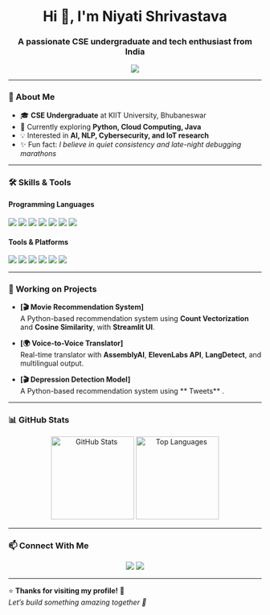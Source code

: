 <h1 align="center">Hi 👋, I'm Niyati Shrivastava</h1>
<h3 align="center">A passionate CSE undergraduate and tech enthusiast from India</h3>

<p align="center">
  <a href="mailto:niyatish.work@gmail.com"><img src="https://img.shields.io/badge/Email-Contact%20Me-red?style=for-the-badge&logo=gmail" /></a>
<!--   <a href="https://drive.google.com/file/d/1wAIGnqqOjNmMgbWid8v8AJy5NM-j97Aw/view?usp=drivesdk" target="_blank"><img src="https://img.shields.io/badge/Resume-View%20Here-brightgreen?style=for-the-badge&logo=google-drive" /></a> -->
</p>

---

### 🌟 About Me

- 🎓 **CSE Undergraduate** at KIIT University, Bhubaneswar  
- 🌱 Currently exploring **Python, Cloud Computing, Java**  
- 💡 Interested in **AI, NLP, Cybersecurity, and IoT research**  
- ✨ Fun fact: *I believe in quiet consistency and late-night debugging marathons*

---

### 🛠 Skills & Tools

#### Programming Languages
<p align="left">
  <img src="https://img.shields.io/badge/Python-blue?logo=python&logoColor=white" />
  <img src="https://img.shields.io/badge/Java-orange?logo=coffeescript&logoColor=white" />
  <img src="https://img.shields.io/badge/C-00599C?logo=c&logoColor=white" />
  <img src="https://img.shields.io/badge/C++-00599C?logo=cplusplus&logoColor=white" />
  <img src="https://img.shields.io/badge/HTML-orange?logo=html5&logoColor=white" />
  <img src="https://img.shields.io/badge/CSS-blue?logo=css3&logoColor=white" />
  <img src="https://img.shields.io/badge/JavaScript-yellow?logo=javascript&logoColor=black" />
</p>

#### Tools & Platforms
<p align="left">
  <img src="https://img.shields.io/badge/Git-F05032?logo=git&logoColor=white" />
  <img src="https://img.shields.io/badge/GitHub-181717?logo=github&logoColor=white" />
  <img src="https://img.shields.io/badge/VS%20Code-0078D4?logo=visual-studio-code&logoColor=white" />
  <img src="https://img.shields.io/badge/Jupyter-F37626?logo=jupyter&logoColor=white" />
  <img src="https://img.shields.io/badge/Streamlit-FF4B4B?logo=streamlit&logoColor=white" />
  <img src="https://img.shields.io/badge/Google%20Colab-F9AB00?logo=google-colab&logoColor=white" />
</p>

---

### 📂 Working on Projects

- **[🎬 Movie Recommendation System]**  
  A Python-based recommendation system using **Count Vectorization** and **Cosine Similarity**, with **Streamlit UI**.

- **[🌍 Voice-to-Voice Translator]**  
  Real-time translator with **AssemblyAI**, **ElevenLabs API**, **LangDetect**, and multilingual output.

- **[🎬 Depression Detection Model]**  
  A Python-based recommendation system using ** Tweets** .

---

### 📊 GitHub Stats

<p align="center">
  <img src="https://github-readme-stats.vercel.app/api?username=Niyati301&show_icons=true&theme=radical" alt="GitHub Stats" height="165"/>
  <img src="https://github-readme-stats.vercel.app/api/top-langs/?username=Niyati301&layout=compact&theme=radical" alt="Top Languages" height="165"/>
</p>

---

### 📫 Connect With Me

<p align="center">
  <a href="mailto:niyatish.work@gmail.com"><img src="https://img.shields.io/badge/Gmail-D14836?style=for-the-badge&logo=gmail&logoColor=white" /></a>
  <a href="www.linkedin.com/in/niyati-shrivastava-bb7338233"><img src="https://img.shields.io/badge/LinkedIn-0A66C2?style=for-the-badge&logo=linkedin&logoColor=white" /></a>
</p>

---

⭐ **Thanks for visiting my profile!** 🌟  
*Let’s build something amazing together 🚀*
